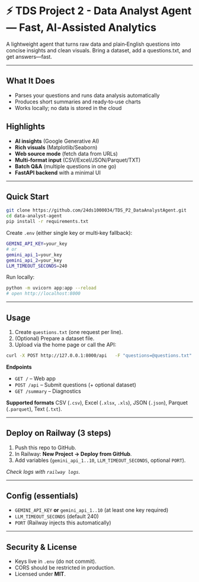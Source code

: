 # ⚡ TDS Project 2 - Data Analyst Agent — Fast, AI‑Assisted Analytics

A lightweight agent that turns raw data and plain‑English questions into concise insights and clean visuals. Bring a dataset, add a questions.txt, and get answers—fast.

---

## What It Does
- Parses your questions and runs data analysis automatically
- Produces short summaries and ready‑to‑use charts
- Works locally; no data is stored in the cloud

## Highlights
- **AI insights** (Google Generative AI)
- **Rich visuals** (Matplotlib/Seaborn)
- **Web source mode** (fetch data from URLs)
- **Multi‑format input** (CSV/Excel/JSON/Parquet/TXT)
- **Batch Q&A** (multiple questions in one go)
- **FastAPI backend** with a minimal UI

---

## Quick Start
```bash
git clone https://github.com/24ds1000034/TDS_P2_DataAnalystAgent.git
cd data-analyst-agent
pip install -r requirements.txt
```

Create `.env` (either single key or multi‑key fallback):
```bash
GEMINI_API_KEY=your_key
# or
gemini_api_1=your_key
gemini_api_2=your_key
LLM_TIMEOUT_SECONDS=240
```

Run locally:
```bash
python -m uvicorn app:app --reload
# open http://localhost:8000
```

---

## Usage
1. Create `questions.txt` (one request per line).  
2. (Optional) Prepare a dataset file.  
3. Upload via the home page or call the API:

```bash
curl -X POST http://127.0.0.1:8000/api   -F "questions=@questions.txt"   -F "dataset=@data.csv"
```

**Endpoints**
- `GET /` – Web app  
- `POST /api` – Submit questions (+ optional dataset)  
- `GET /summary` – Diagnostics

**Supported formats**
CSV (`.csv`), Excel (`.xlsx`, `.xls`), JSON (`.json`), Parquet (`.parquet`), Text (`.txt`).

---

## Deploy on Railway (3 steps)
1. Push this repo to GitHub.  
2. In Railway: **New Project → Deploy from GitHub**.  
3. Add variables (`gemini_api_1..10`, `LLM_TIMEOUT_SECONDS`, optional `PORT`).

_Check logs with `railway logs`._

---

## Config (essentials)
- `GEMINI_API_KEY` **or** `gemini_api_1..10` (at least one key required)  
- `LLM_TIMEOUT_SECONDS` (default 240)  
- `PORT` (Railway injects this automatically)

---

## Security & License
- Keys live in `.env` (do not commit).  
- CORS should be restricted in production.  
- Licensed under **MIT**.